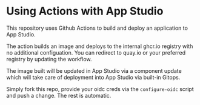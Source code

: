 
# Using Actions with App Studio 

This repository uses Github Actions to build and deploy an application to App Studio.

The action builds an image and deploys to the internal ghcr.io registry with no additional configuation. You can redirect to quay.io or your preferred registry by updating the workflow.

The image built will be updated in App Studio via a component update which will take care of deployment into App Studio via built-in Gitops.

Simply fork this repo, provide your oidc creds via the `configure-oidc` script and push a change. The rest is automatic. 
